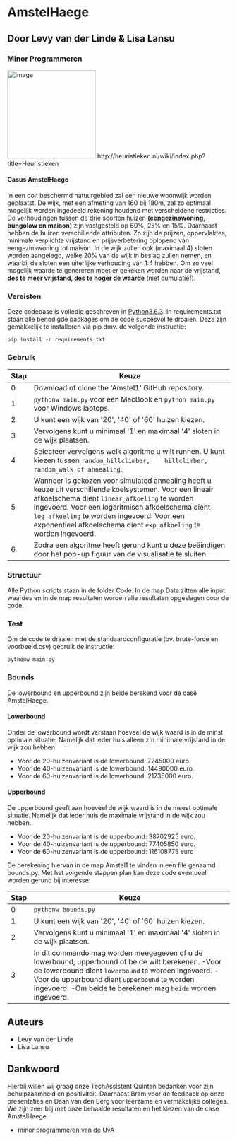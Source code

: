 # AmstelHaege
## Door Levy van der Linde & Lisa Lansu
### Minor Programmeren

<img width="200" alt="image" src="https://user-images.githubusercontent.com/47352487/58120398-75876900-7c05-11e9-8a51-82610d15c29d.png">
http://heuristieken.nl/wiki/index.php?title=Heuristieken

#### Casus AmstelHaege
In een ooit beschermd natuurgebied zal een nieuwe woonwijk worden geplaatst. De wijk, met een afmeting van 160 bij 180m, zal zo optimaal mogelijk worden ingedeeld rekening houdend met verscheidene restricties. De verhoudingen tussen de drie soorten huizen **(eengezinswoning, bungolow en maison)** zijn vastgesteld op 60%, 25% en 15%. Daarnaast hebben de huizen verschillende attributen. Zo zijn de prijzen, oppervlaktes, minimale verplichte vrijstand en prijsverbetering oplopend van eengezinswoning tot maison. In de wijk zullen ook (maximaal 4) sloten worden aangelegd, welke 20% van de wijk in beslag zullen nemen, en waarbij de sloten een uiterlijke verhouding van 1:4 hebben. Om zo veel mogelijk waarde te genereren moet er gekeken worden naar de vrijstand, **des te meer vrijstand, des te hoger de waarde** (niet cumulatief).


### Vereisten

Deze codebase is volledig geschreven in [Python3.6.3](https://www.python.org/downloads/). In requirements.txt staan alle benodigde packages om de code succesvol te draaien. Deze zijn gemakkelijk te installeren via pip dmv. de volgende instructie:

```
pip install -r requirements.txt
```

### Gebruik
| Stap | Keuze|
|--------|------------------------------|
| 0 | Download of clone the 'Amstel1' GitHub repository.
| 1 | `pythonw main.py` voor een MacBook en `python main.py` voor Windows laptops.
| 2 | U kunt een wijk van '20', '40' of '60' huizen kiezen. |
| 3 | Vervolgens kunt u minimaal '1' en maximaal '4' sloten in de wijk plaatsen.  |
| 4 | Selecteer vervolgens welk algoritme u wilt runnen. U kunt kiezen tussen `random_hillclimber,    hillclimber, random_walk of annealing`. |
| 5 | Wanneer is gekozen voor simulated annealing heeft u keuze uit verschillende koelsystemen. Voor een lineair afkoelschema dient `linear_afkoeling` te worden ingevoerd. Voor een logaritmisch afkoelschema dient `log_afkoeling` te worden ingevoerd. Voor een exponentieel afkoelschema dient `exp_afkoeling` te worden ingevoerd.
| 6 | Zodra een algoritme heeft gerund kunt u deze beëindigen door het pop-up figuur van de visualisatie te sluiten. |


### Structuur

Alle Python scripts staan in de folder Code. In de map Data zitten alle input waardes en in de map resultaten worden alle resultaten opgeslagen door de code.

### Test
Om de code te draaien met de standaardconfiguratie (bv. brute-force en voorbeeld.csv) gebruik de instructie:

```
pythonw main.py
```

### Bounds
De lowerbound en upperbound zijn beide berekend voor de case AmstelHaege.

#### Lowerbound
Onder de lowerbound wordt verstaan hoeveel de wijk waard is in de minst optimale situatie. Namelijk dat ieder huis alleen z'n minimale vrijstand in de wijk zou hebben.

- Voor de 20-huizenvariant is de lowerbound: 7245000 euro.
- Voor de 40-huizenvariant is de lowerbound: 14490000 euro.
- Voor de 60-huizenvariant is de lowerbound: 21735000 euro.     

#### Upperbound
De upperbound geeft aan hoeveel de wijk waard is in de meest optimale situatie. Namelijk dat ieder huis de maximale vrijstand in de wijk zou hebben.

- Voor de 20-huizenvariant is de upperbound: 38702925 euro.
- Voor de 40-huizenvariant is de upperbound: 77405850 euro.
- Voor de 60-huizenvariant is de upperbound: 116108775 euro


De berekening hiervan in de map Amstel1 te vinden in een file genaamd bounds.py. Met het volgende stappen plan kan deze code eventueel worden gerund bij interesse:

| Stap | Keuze|
|--------|------------------------------|
| 0 | `pythonw bounds.py`
| 1 | U kunt een wijk van '20', '40' of '60' huizen kiezen. |
| 2 | Vervolgens kunt u minimaal '1' en maximaal '4' sloten in de wijk plaatsen.  |
| 3 | In dit commando mag worden meegegeven of u de lowerbound, upperbound of beide wilt berekenen. -Voor de lowerbound dient `lowerbound` te worden ingevoerd. -Voor de upperbound dient `upperbound` te worden ingevoerd. -Om beide te berekenen mag `beide` worden ingevoerd.|

## Auteurs

* Levy van der Linde
* Lisa Lansu

## Dankwoord

Hierbij willen wij graag onze TechAssistent Quinten bedanken voor zijn behulpzaamheid en positiviteit.
Daarnaast Bram voor de feedback op onze presentaties en Daan van den Berg voor leerzame en vermakelijke colleges. We zijn zeer blij met onze behaalde resultaten en het kiezen van de case AmstelHaege.

* minor programmeren van de UvA
